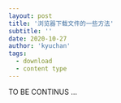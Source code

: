 ```yaml
---
layout: post
title: '浏览器下载文件的一些方法'
subtitle: ''
date: 2020-10-27
author: 'kyuchan'
tags:
  - download
  - content type
---
```


TO BE CONTINUS ...
